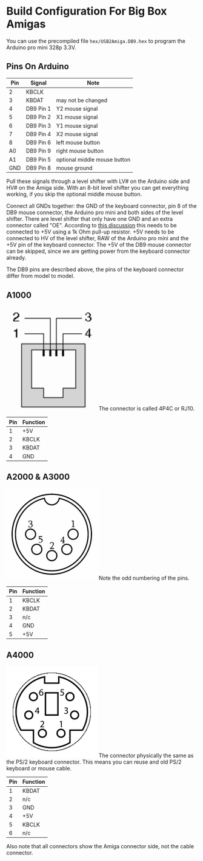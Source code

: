 Build Configuration For Big Box Amigas
======================================

You can use the precompiled file `hex/USB2Amiga.DB9.hex` to program the
Arduino pro mini 328p 3.3V.

Pins On Arduino
---------------

Pin | Signal    | Note
----|-----------|-----------------------------------------------
 2  | KBCLK     |
 3  | KBDAT     | may not be changed
 4  | DB9 Pin 1 | Y2 mouse signal
 5  | DB9 Pin 2 | X1 mouse signal
 6  | DB9 Pin 3 | Y1 mouse signal
 7  | DB9 Pin 4 | X2 mouse signal
 8  | DB9 Pin 6 | left mouse button
A0  | DB9 Pin 9 | right mouse button
A1  | DB9 Pin 5 | optional middle mouse button
GND | DB9 Pin 8 | mouse ground

Pull these signals through a level shifter with LV# on the Arduino side and
HV# on the Amiga side. With an 8-bit level shifter you can get everything
working, if you skip the optional middle mouse button.

Connect all GNDs together: the GND of the keyboard connector, pin 8 of the
DB9 mouse connector, the Arduino pro mini and both sides of the level shifter.
There are level shifter that only have one GND and an extra connector called
"OE". According to
[this discussion](https://forum.arduino.cc/index.php?topic=406261.0)
this needs to be connected to +5V using a 1k Ohm pull-up resistor. +5V needs
to be connected to HV of the level shifter, RAW of the Arduino pro mini and
the +5V pin of the keyboard connector. The +5V of the DB9 mouse connector
can be skipped, since we are getting power from the keyboard connector
already.

The DB9 pins are described above, the pins of the keyboard connector differ
from model to model.


A1000
-----

![A1000 connector](images/connector_A1000.png)
The connector is called 4P4C or RJ10.

Pin | Function
----|----------
 1  | +5V
 2  | KBCLK
 3  | KBDAT
 4  | GND


A2000 & A3000
-------------

![A2000 connector](images/connector_A2000.png)
Note the odd numbering of the pins.

Pin | Function
----|----------
 1  | KBCLK
 2  | KBDAT
 3  | n/c
 4  | GND
 5  | +5V


A4000
-----

![A4000 connector](images/connector_A4000.png)
The connector physically the same as the PS/2 keyboard connector. This means
you can reuse and old PS/2 keyboard or mouse cable.

Pin | Function
----|----------
 1  | KBDAT
 2  | n/c
 3  | GND
 4  | +5V
 5  | KBCLK
 6  | n/c

Also note that all connectors show the Amiga connector side, not the cable
connector.
